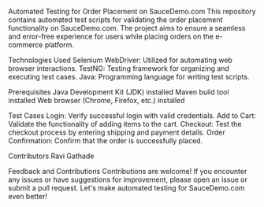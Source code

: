 Automated Testing for Order Placement on SauceDemo.com
This repository contains automated test scripts for validating the order placement functionality on SauceDemo.com. The project aims to ensure a seamless and error-free experience for users while placing orders on the e-commerce platform.

Technologies Used
Selenium WebDriver: Utilized for automating web browser interactions.
TestNG: Testing framework for organizing and executing test cases.
Java: Programming language for writing test scripts.

Prerequisites
Java Development Kit (JDK) installed
Maven build tool installed
Web browser (Chrome, Firefox, etc.) installed

Test Cases
Login: Verify successful login with valid credentials.
Add to Cart: Validate the functionality of adding items to the cart.
Checkout: Test the checkout process by entering shipping and payment details.
Order Confirmation: Confirm that the order is successfully placed.

Contributors
Ravi Gathade

Feedback and Contributions
Contributions are welcome! If you encounter any issues or have suggestions for improvement, please open an issue or submit a pull request. Let's make automated testing for SauceDemo.com even better!
